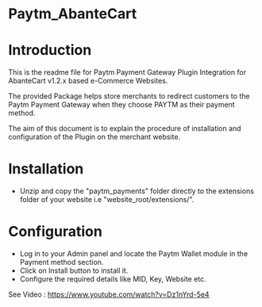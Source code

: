# Paytm_AbanteCart
# Introduction

This is the readme file for Paytm Payment Gateway Plugin Integration for AbanteCart v1.2.x based e-Commerce Websites. 

The provided Package helps store merchants to redirect customers to the Paytm Payment Gateway when they choose PAYTM as their payment method. 

The aim of this document is to explain the procedure of installation and configuration of the Plugin on the merchant website.

# Installation
- Unzip and copy the "paytm_payments" folder directly to the extensions folder of your website i.e "website_root/extensions/".


# Configuration
- Log in to your Admin panel and locate the Paytm Wallet module in the Payment method section.
- Click on Install button to install it.
- Configure the required details like MID, Key, Website etc.

See Video : https://www.youtube.com/watch?v=Dz1nYrd-5e4